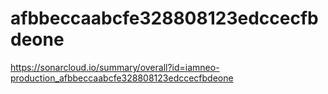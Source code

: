 # afbbeccaabcfe328808123edccecfbdeone
https://sonarcloud.io/summary/overall?id=iamneo-production_afbbeccaabcfe328808123edccecfbdeone

